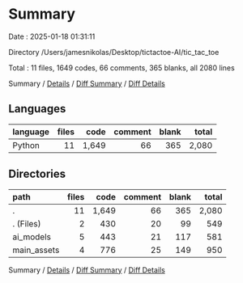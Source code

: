 # Summary

Date : 2025-01-18 01:31:11

Directory /Users/jamesnikolas/Desktop/tictactoe-AI/tic_tac_toe

Total : 11 files,  1649 codes, 66 comments, 365 blanks, all 2080 lines

Summary / [Details](details.md) / [Diff Summary](diff.md) / [Diff Details](diff-details.md)

## Languages
| language | files | code | comment | blank | total |
| :--- | ---: | ---: | ---: | ---: | ---: |
| Python | 11 | 1,649 | 66 | 365 | 2,080 |

## Directories
| path | files | code | comment | blank | total |
| :--- | ---: | ---: | ---: | ---: | ---: |
| . | 11 | 1,649 | 66 | 365 | 2,080 |
| . (Files) | 2 | 430 | 20 | 99 | 549 |
| ai_models | 5 | 443 | 21 | 117 | 581 |
| main_assets | 4 | 776 | 25 | 149 | 950 |

Summary / [Details](details.md) / [Diff Summary](diff.md) / [Diff Details](diff-details.md)